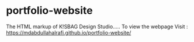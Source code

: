 # portfolio-website
The HTML markup of K!SBAG Design Studio..... To view the webpage Visit : https://mdabdullahalrafi.github.io/portfolio-website/
